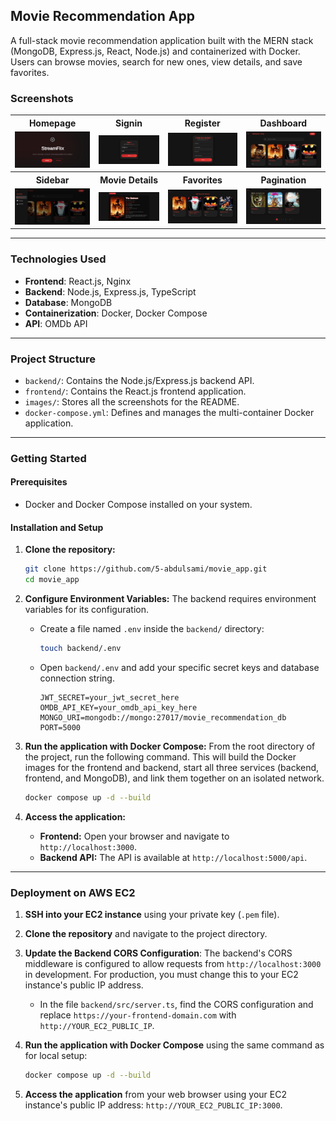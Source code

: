 ## Movie Recommendation App

A full-stack movie recommendation application built with the MERN stack (MongoDB, Express.js, React, Node.js) and containerized with Docker. Users can browse movies, search for new ones, view details, and save favorites.

### Screenshots

<table>
  <tr>
    <th>Homepage</th>
    <th>Signin</th>
    <th>Register</th>
    <th>Dashboard</th>
  </tr>
  <tr>
    <td><img src="https://raw.githubusercontent.com/5-abdulsami/movie_app/main/images/homepage.png" width="400"></td>
    <td><img src="https://raw.githubusercontent.com/5-abdulsami/movie_app/main/images/signin.png" width="400"></td>
    <td><img src="https://raw.githubusercontent.com/5-abdulsami/movie_app/main/images/register.png" width="400"></td>
    <td><img src="https://raw.githubusercontent.com/5-abdulsami/movie_app/main/images/dashboard.png" width="400"></td>
  </tr>
  <tr>
    <th>Sidebar</th>
    <th>Movie Details</th>
    <th>Favorites</th>
    <th>Pagination</th>
  </tr>
  <tr>
    <td><img src="https://raw.githubusercontent.com/5-abdulsami/movie_app/main/images/sidebar.png" width="300"></td>
    <td><img src="https://raw.githubusercontent.com/5-abdulsami/movie_app/main/images/movie_details.png" width="300"></td>
    <td><img src="https://raw.githubusercontent.com/5-abdulsami/movie_app/main/images/favorites.png" width="300"></td>
    <td><img src="https://raw.githubusercontent.com/5-abdulsami/movie_app/main/images/pagination.png" width="400"></td>
  </tr>
</table>


-----

### Technologies Used

  * **Frontend**: React.js, Nginx
  * **Backend**: Node.js, Express.js, TypeScript
  * **Database**: MongoDB
  * **Containerization**: Docker, Docker Compose
  * **API**: OMDb API

-----

### Project Structure

  * `backend/`: Contains the Node.js/Express.js backend API.
  * `frontend/`: Contains the React.js frontend application.
  * `images/`: Stores all the screenshots for the README.
  * `docker-compose.yml`: Defines and manages the multi-container Docker application.

-----

### Getting Started

#### Prerequisites

  * Docker and Docker Compose installed on your system.

#### Installation and Setup

1.  **Clone the repository:**

    ```bash
    git clone https://github.com/5-abdulsami/movie_app.git
    cd movie_app
    ```

2.  **Configure Environment Variables:**
    The backend requires environment variables for its configuration.

      * Create a file named `.env` inside the `backend/` directory:
        ```bash
        touch backend/.env
        ```
      * Open `backend/.env` and add your specific secret keys and database connection string.
        ```
        JWT_SECRET=your_jwt_secret_here
        OMDB_API_KEY=your_omdb_api_key_here
        MONGO_URI=mongodb://mongo:27017/movie_recommendation_db
        PORT=5000
        ```

3.  **Run the application with Docker Compose:**
    From the root directory of the project, run the following command. This will build the Docker images for the frontend and backend, start all three services (backend, frontend, and MongoDB), and link them together on an isolated network.

    ```bash
    docker compose up -d --build
    ```

4.  **Access the application:**

      * **Frontend:** Open your browser and navigate to `http://localhost:3000`.
      * **Backend API:** The API is available at `http://localhost:5000/api`.

-----

### Deployment on AWS EC2

1.  **SSH into your EC2 instance** using your private key (`.pem` file).

2.  **Clone the repository** and navigate to the project directory.

3.  **Update the Backend CORS Configuration**:
    The backend's CORS middleware is configured to allow requests from `http://localhost:3000` in development. For production, you must change this to your EC2 instance's public IP address.

      * In the file `backend/src/server.ts`, find the CORS configuration and replace `https://your-frontend-domain.com` with `http://YOUR_EC2_PUBLIC_IP`.

4.  **Run the application with Docker Compose** using the same command as for local setup:

    ```bash
    docker compose up -d --build
    ```

5.  **Access the application** from your web browser using your EC2 instance's public IP address: `http://YOUR_EC2_PUBLIC_IP:3000`.
